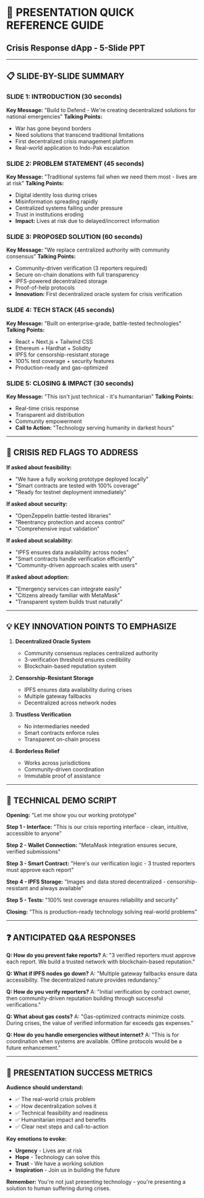 # 🎯 PRESENTATION QUICK REFERENCE GUIDE
## Crisis Response dApp - 5-Slide PPT

---

## **📋 SLIDE-BY-SLIDE SUMMARY**

### **SLIDE 1: INTRODUCTION (30 seconds)**
**Key Message:** "Build to Defend - We're creating decentralized solutions for national emergencies"
**Talking Points:**
- War has gone beyond borders
- Need solutions that transcend traditional limitations
- First decentralized crisis management platform
- Real-world application to Indo-Pak escalation

### **SLIDE 2: PROBLEM STATEMENT (45 seconds)**
**Key Message:** "Traditional systems fail when we need them most - lives are at risk"
**Talking Points:**
- Digital identity loss during crises
- Misinformation spreading rapidly
- Centralized systems failing under pressure
- Trust in institutions eroding
- **Impact:** Lives at risk due to delayed/incorrect information

### **SLIDE 3: PROPOSED SOLUTION (60 seconds)**
**Key Message:** "We replace centralized authority with community consensus"
**Talking Points:**
- Community-driven verification (3 reporters required)
- Secure on-chain donations with full transparency
- IPFS-powered decentralized storage
- Proof-of-help protocols
- **Innovation:** First decentralized oracle system for crisis verification

### **SLIDE 4: TECH STACK (45 seconds)**
**Key Message:** "Built on enterprise-grade, battle-tested technologies"
**Talking Points:**
- React + Next.js + Tailwind CSS
- Ethereum + Hardhat + Solidity
- IPFS for censorship-resistant storage
- 100% test coverage + security features
- Production-ready and gas-optimized

### **SLIDE 5: CLOSING & IMPACT (30 seconds)**
**Key Message:** "This isn't just technical - it's humanitarian"
**Talking Points:**
- Real-time crisis response
- Transparent aid distribution
- Community empowerment
- **Call to Action:** "Technology serving humanity in darkest hours"

---

## **🚨 CRISIS RED FLAGS TO ADDRESS**

**If asked about feasibility:**
- "We have a fully working prototype deployed locally"
- "Smart contracts are tested with 100% coverage"
- "Ready for testnet deployment immediately"

**If asked about security:**
- "OpenZeppelin battle-tested libraries"
- "Reentrancy protection and access control"
- "Comprehensive input validation"

**If asked about scalability:**
- "IPFS ensures data availability across nodes"
- "Smart contracts handle verification efficiently"
- "Community-driven approach scales with users"

**If asked about adoption:**
- "Emergency services can integrate easily"
- "Citizens already familiar with MetaMask"
- "Transparent system builds trust naturally"

---

## **💡 KEY INNOVATION POINTS TO EMPHASIZE**

1. **Decentralized Oracle System**
   - Community consensus replaces centralized authority
   - 3-verification threshold ensures credibility
   - Blockchain-based reputation system

2. **Censorship-Resistant Storage**
   - IPFS ensures data availability during crises
   - Multiple gateway fallbacks
   - Decentralized across network nodes

3. **Trustless Verification**
   - No intermediaries needed
   - Smart contracts enforce rules
   - Transparent on-chain process

4. **Borderless Relief**
   - Works across jurisdictions
   - Community-driven coordination
   - Immutable proof of assistance

---

## **🔧 TECHNICAL DEMO SCRIPT**

**Opening:** "Let me show you our working prototype"

**Step 1 - Interface:** "This is our crisis reporting interface - clean, intuitive, accessible to anyone"

**Step 2 - Wallet Connection:** "MetaMask integration ensures secure, verified submissions"

**Step 3 - Smart Contract:** "Here's our verification logic - 3 trusted reporters must approve each report"

**Step 4 - IPFS Storage:** "Images and data stored decentralized - censorship-resistant and always available"

**Step 5 - Tests:** "100% test coverage ensures reliability and security"

**Closing:** "This is production-ready technology solving real-world problems"

---

## **❓ ANTICIPATED Q&A RESPONSES**

**Q: How do you prevent fake reports?**
A: "3 verified reporters must approve each report. We build a trusted network with blockchain-based reputation."

**Q: What if IPFS nodes go down?**
A: "Multiple gateway fallbacks ensure data accessibility. The decentralized nature provides redundancy."

**Q: How do you verify reporters?**
A: "Initial verification by contract owner, then community-driven reputation building through successful verifications."

**Q: What about gas costs?**
A: "Gas-optimized contracts minimize costs. During crises, the value of verified information far exceeds gas expenses."

**Q: How do you handle emergencies without internet?**
A: "This is for coordination when systems are available. Offline protocols would be a future enhancement."

---

## **🎯 PRESENTATION SUCCESS METRICS**

**Audience should understand:**
- ✅ The real-world crisis problem
- ✅ How decentralization solves it
- ✅ Technical feasibility and readiness
- ✅ Humanitarian impact and benefits
- ✅ Clear next steps and call-to-action

**Key emotions to evoke:**
- **Urgency** - Lives are at risk
- **Hope** - Technology can solve this
- **Trust** - We have a working solution
- **Inspiration** - Join us in building the future

**Remember:** You're not just presenting technology - you're presenting a solution to human suffering during crises.
